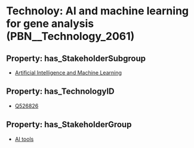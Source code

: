 # Technoloy: __AI and machine learning for gene analysis__ (PBN__Technology_2061)

## Property: has_StakeholderSubgroup

* [Artificial Intelligence and Machine Learning](PBN__TechSubgroup_1)

## Property: has_TechnologyID

* [Q526826](Q526826)

## Property: has_StakeholderGroup

* [AI tools](PBN__TechGroup_0)

